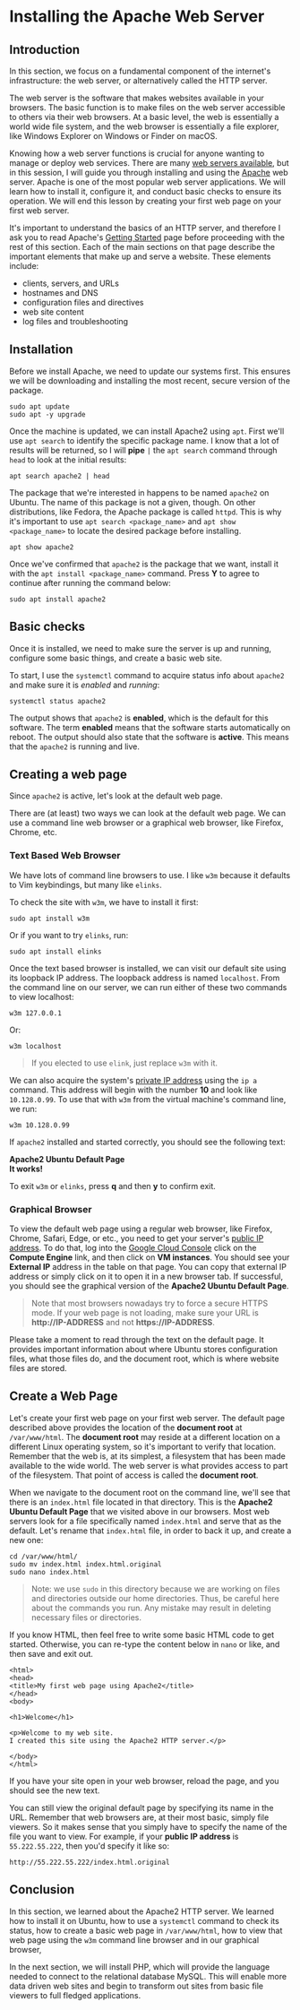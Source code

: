# Installing the Apache Web Server

## Introduction

In this section, we focus on a fundamental component of the internet's infrastructure:
the web server, or alternatively called the HTTP server.

The web server is the software that makes websites available in your browsers.
The basic function is to make files on the web server accessible to others via their web browsers.
At a basic level, the web is essentially a world wide file system, and
the web browser is essentially a file explorer, like Windows Explorer on Windows or Finder on macOS.

Knowing how a web server functions is crucial for anyone wanting to manage or deploy web services.
There are many [web servers available][web_servers_wiki], but in this session,
I will guide you through installing and using the [Apache][apache] web server.
Apache is one of the most popular web server applications.
We will learn how to install it, configure it, and conduct basic checks to ensure its operation.
We will end this lesson by creating your first web page on your first web server.

It's important to understand the basics of an HTTP server,
and therefore I ask you to read Apache's [Getting Started][getting_started]
page before proceeding with the rest of this section.
Each of the main sections on that page describe the important elements
that make up and serve a website.
These elements include:

- clients, servers, and URLs
- hostnames and DNS
- configuration files and directives
- web site content
- log files and troubleshooting

## Installation

Before we install Apache, we need to update our systems first.
This ensures we will be downloading and installing the most recent, secure version of the package.

```
sudo apt update
sudo apt -y upgrade
```

Once the machine is updated, we can install Apache2 using `apt`.
First we'll use `apt search` to identify the specific package name.
I know that a lot of results will be returned, so I will **pipe** `|` the `apt search` command
through `head` to look at the initial results:

```
apt search apache2 | head
```

The package that we're interested in happens to be named `apache2` on Ubuntu.
The name of this package is not a given, though.
On other distributions, like Fedora, the Apache package is called `httpd`.
This is why it's important to use `apt search <package_name>` and `apt show <package_name>`
to locate the desired package before installing.

```
apt show apache2
```

Once we've confirmed that `apache2` is the package that we want,
install it with the `apt install <package_name>` command.
Press **Y** to agree to continue after running the command below:

```
sudo apt install apache2
```

## Basic checks

Once it is installed, we need to make sure the server is up and running,
configure some basic things, and create a basic web site.

To start, I use the `systemctl` command to acquire status info about `apache2` and
make sure it is *enabled* and *running*:

```
systemctl status apache2
```

The output shows that `apache2` is **enabled**, which is the default for this software.
The term **enabled** means that the software starts automatically on reboot.
The output should also state that the software is **active**.
This means that the `apache2` is running and live.

## Creating a web page

Since `apache2` is active, let's look at the default web page.

There are (at least) two ways we can look at the default web page.
We can use a command line web browser or a graphical web browser, like Firefox, Chrome, etc.

### Text Based Web Browser 

We have lots of command line browsers to use.
I like `w3m` because it defaults to Vim keybindings, but many like `elinks`.

To check the site with `w3m`, we have to install it first:

```
sudo apt install w3m
```

Or if you want to try `elinks`, run:

```
sudo apt install elinks
```

Once the text based browser is installed, we can visit our default site using its loopback IP address.
The loopback address is named `localhost`.
From the command line on our server, we can run either of these two commands to view localhost:

```
w3m 127.0.0.1
```

Or:

```
w3m localhost
```

> If you elected to use `elink`, just replace `w3m` with it.

We can also acquire the system's [private IP address][private_ip_wiki] using the `ip a` command.
This address will begin with the number **10** and look like `10.128.0.99`.
To use that with `w3m` from the virtual machine's command line, we run:

```
w3m 10.128.0.99
```

If `apache2` installed and started correctly, you should see the following text:

**Apache2 Ubuntu Default Page**  
**It works!**

To exit `w3m` or `elinks`, press **q** and then **y** to confirm exit.

### Graphical Browser

To view the default web page using a regular web browser,
like Firefox, Chrome, Safari, Edge, or etc., you need to get your server's
[public IP address][ip_address_wiki].
To do that, log into the [Google Cloud Console][gcloud_console]
click on the **Compute Engine** link, and then click on **VM instances**.
You should see your **External IP** address in the table on that page.
You can copy that external IP address or simply click on it to open it in a new browser tab.
If successful, you should see the graphical version of the **Apache2 Ubuntu Default Page**.

> Note that most browsers nowadays try to force a secure HTTPS mode.
> If your web page is not loading, make sure your URL is **http://IP-ADDRESS**
> and not **https://IP-ADDRESS**.

Please take a moment to read through the text on the default page.
It provides important information about where Ubuntu stores configuration files,
what those files do, and the document root, which is where website files are stored.

## Create a Web Page

Let's create your first web page on your first web server.
The default page described above provides the location of the **document root** at `/var/www/html`.
The **document root** may reside at a different location on a different Linux operating system,
so it's important to verify that location.
Remember that the web is, at its simplest, a filesystem that has been made available to the wide world.
The web server is what provides access to part of the filesystem.
That point of access is called the **document root**.

When we navigate to the document root on the command line,
we'll see that there is an `index.html` file located in that directory.
This is the **Apache2 Ubuntu Default Page** that we visited above in our browsers.
Most web servers look for a file specifically named `index.html` and serve that as the default.
Let's rename that `index.html` file, in order to back it up, and create a new one:

```
cd /var/www/html/
sudo mv index.html index.html.original
sudo nano index.html
```

> Note: we use `sudo` in this directory
> because we are working on files and directories outside our home directories.
> Thus, be careful here about the commands you run.
> Any mistake may result in deleting necessary files or directories.

If you know HTML, then feel free to write some basic HTML code to get started.
Otherwise, you can re-type the content below in `nano` or like, and then save and exit out.

```
<html>
<head>
<title>My first web page using Apache2</title>
</head>
<body>

<h1>Welcome</h1>

<p>Welcome to my web site.
I created this site using the Apache2 HTTP server.</p>

</body>
</html>
```

If you have your site open in your web browser, reload the page, and you should see the new text.

You can still view the original default page by specifying its name in the URL.
Remember that web browsers are, at their most basic, simply file viewers.
So it makes sense that you simply have to specify the name of the file you want to view.
For example, if your **public IP address** is `55.222.55.222`, then you'd specify it like so:

```
http://55.222.55.222/index.html.original
```

## Conclusion

In this section, we learned about the Apache2 HTTP server.
We learned how to install it on Ubuntu, how to use a `systemctl` command to check its status,
how to create a basic web page in `/var/www/html`,
how to view that web page using the `w3m` command line browser and in our graphical browser,

In the next section, we will install PHP,
which will provide the language needed to connect to the relational database MySQL.
This will enable more data driven web sites and begin to transform out sites
from basic file viewers to full fledged applications.

[apache]:https://httpd.apache.org/
[getting_started]:https://httpd.apache.org/docs/2.4/getting-started.html
[gcloud_console]:https://console.cloud.google.com/
[web_servers_wiki]:https://en.wikipedia.org/wiki/Comparison_of_web_server_software
[private_ip_wiki]:https://en.wikipedia.org/wiki/Private_network
[ip_address_wiki]:https://en.wikipedia.org/wiki/IP_address
